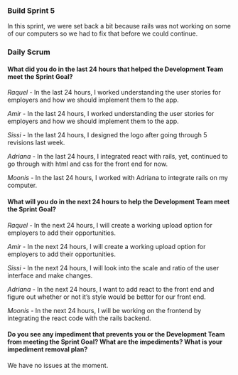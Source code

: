 ### Build Sprint 5
In this sprint, we were set back a bit because rails was not working on some of our computers so we had to fix that before we could continue.

### Daily Scrum
#### What did you do in the last 24 hours that helped the Development Team meet the Sprint Goal?

*Raquel* - In the last 24 hours, I worked understanding the user stories for employers and how we should implement them to the app.

*Amir* - In the last 24 hours, I worked understanding the user stories for employers and how we should implement them to the app.

*Sissi* - In the last 24 hours, I designed the logo after going through 5 revisions last week.

*Adriana* - In the last 24 hours, I integrated react with rails, yet, continued to go through with html and css for the front end for now.

*Moonis* - In the last 24 hours, I worked with Adriana to integrate rails on my computer.

#### What will you do in the next 24 hours to help the Development Team meet the Sprint Goal?

*Raquel* - In the next 24 hours, I will create a working upload option for employers to add their opportunities.

*Amir* - In the next 24 hours, I will create a working upload option for employers to add their opportunities.

*Sissi* - In the next 24 hours, I will look into the scale and ratio of the user interface and make changes.

*Adriana* - In the next 24 hours, I want to add react to the front end and figure out whether or not it’s style would be better for our front end.

*Moonis* - In the next 24 hours, I will be working on the frontend by integrating the react code with the rails backend.


#### Do you see any impediment that prevents you or the Development Team from meeting the Sprint Goal? What are the impediments? What is your impediment removal plan?

We have no issues at the moment.
